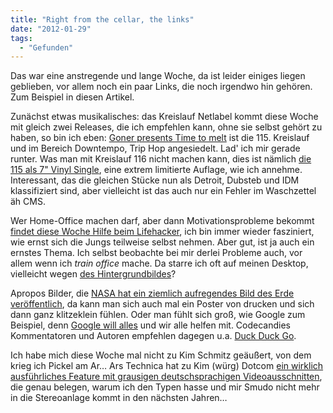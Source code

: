 ```yaml
---
title: "Right from the cellar, the links"
date: "2012-01-29"
tags:
  - "Gefunden"
---
```


Das war eine anstregende und lange Woche, da ist leider einiges liegen geblieben, vor allem noch ein paar Links, die noch irgendwo hin gehören. Zum Beispiel in diesen Artikel.

Zunächst etwas musikalisches: das Kreislauf Netlabel kommt diese Woche mit gleich zwei Releases, die ich empfehlen kann, ohne sie selbst gehört zu haben, so bin ich eben: [Goner presents Time to melt](http://kreislauf.org/v10/?p=1645) ist die 115. Kreislauf und im Bereich Downtempo, Trip Hop angesiedelt. Lad' ich mir gerade runter. Was man mit Kreislauf 116 nicht machen kann, dies ist nämlich [die 115 als 7" Vinyl Single](http://kreislauf.org/v10/?p=1646), eine extrem limitierte Auflage, wie ich annehme. Interessant, das die gleichen Stücke nun als Detroit, Dubsteb und IDM klassifiziert sind, aber vielleicht ist das auch nur ein Fehler im Waschzettel äh CMS.

Wer Home-Office machen darf, aber dann Motivationsprobleme bekommt [findet diese Woche Hilfe beim Lifehacker](http://lifehacker.com/5879857/how-to-stay-motivated-and-avoid-slacking-off-while-working-from-home), ich bin immer wieder fasziniert, wie ernst sich die Jungs teilweise selbst nehmen. Aber gut, ist ja auch ein ernstes Thema. Ich selbst beobachte bei mir derlei Probleme auch, vor allem wenn ich _train office_ mache. Da starre ich oft auf meinen Desktop, vielleicht wegen [des Hintergrundbildes](http://interfacelift.com/wallpaper/details/2827/morning_mist.html)?

Apropos Bilder, die [NASA hat ein ziemlich aufregendes Bild des Erde veröffentlich](http://boingboing.net/2012/01/26/nasa-releases-most-amazing-h.html), da kann man sich auch mal ein Poster von drucken und sich dann ganz klitzeklein fühlen. Oder man fühlt sich groß, wie Google zum Beispiel, denn [Google will alles](http://medienrauschen.de/2012/01/google-will-alles/) und wir alle helfen mit. Codecandies Kommentatoren und Autoren empfehlen dagegen u.a. [Duck Duck Go](http://duckduckgo.com/).

Ich habe mich diese Woche mal nicht zu Kim Schmitz geäußert, von dem krieg ich Pickel am Ar… Ars Technica hat zu Kim (würg) Dotcom [ein wirklich ausführliches Feature mit grausigen deutschsprachigen Videoausschnitten](http://arstechnica.com/tech-policy/news/2012/01/mega-man-the-bizarre-rise-and-sudden-downfall-of-kim-dotcom.ars), die genau belegen, warum ich den Typen hasse und mir Smudo nicht mehr in die Stereoanlage kommt in den nächsten Jahren…
